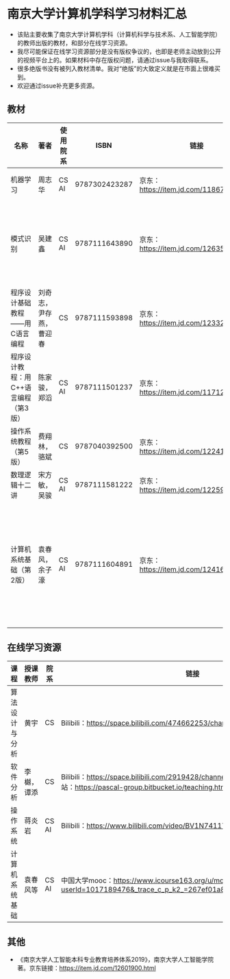 # 南京大学计算机学科学习材料汇总
- 该贴主要收集了南京大学计算机学科（计算机科学与技术系、人工智能学院）的教师出版的教材，和部分在线学习资源。
- 我尽可能保证在线学习资源部分是没有版权争议的，也即是老师主动放到公开的视频平台上的。如果材料中存在版权问题，请通过issue与我取得联系。
- 很多绝版书没有被列入教材清单。我对“绝版”的大致定义就是在市面上很难买到。
- 欢迎通过issue补充更多资源。

## 教材
| 名称 | 著者 | 使用院系 | ISBN | 链接 | 备注 |
| ---- | ---- | ---- | ---- | ---- | ---- | 
| 机器学习 | 周志华 | CS AI | 9787302423287 | 京东：https://item.jd.com/11867803.html | 爱称“西瓜书” |
| 模式识别 | 吴建鑫 | CS AI | 9787111643890 | 京东：https://item.jd.com/12635497.html | 中文版为译本，英文版暂未出版|
| 程序设计基础教程——用C语言编程 | 刘奇志，尹存燕，曹迎春 | CS | 9787111593898 | 京东：https://item.jd.com/12332735.html | |
| 程序设计教程：用C++语言编程（第3版） | 陈家骏，郑滔 | CS AI | 9787111501237 | 京东：https://item.jd.com/11712236.html | |
| 操作系统教程（第5版） | 费翔林，骆斌 | CS | 9787040392500 | 京东：https://item.jd.com/12241721.html | |
| 数理逻辑十二讲 | 宋方敏，吴骏 | CS AI | 9787111581222 | 京东：https://item.jd.com/12259679.html | |
| 计算机系统基础（第2版）| 袁春风，余子濠 | CS AI | 9787111604891 | 京东：https://item.jd.com/12416744.html | 另有配套用书《计算机系统基础习题解答与教学指导》|

## 在线学习资源
| 课程 | 授课教师 | 院系 | 链接 |
| ---- | ---- | ---- | ---- |
| 算法设计与分析 | 黄宇 | CS | Bilibili：https://space.bilibili.com/474662253/channel/detail?cid=103411 |
| 软件分析 | 李樾，谭添 | CS | Bilibili：https://space.bilibili.com/2919428/channel/detail?cid=106434 课程网站：https://pascal-group.bitbucket.io/teaching.html | 
| 操作系统 | 蒋炎岩 | CS AI | Bilibili：https://www.bilibili.com/video/BV1N741177F5 | 
| 计算机系统基础 | 袁春风等 | CS AI | 中国大学mooc：https://www.icourse163.org/u/mooc1463468641395?userId=1017189476&_trace_c_p_k2_=267ef01a8bd4471da687e1a886752b2c |

## 其他
- 《南京大学人工智能本科专业教育培养体系2019》，南京大学人工智能学院 著。京东链接：https://item.jd.com/12601900.html